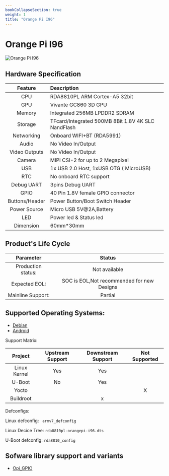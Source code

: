 ```yaml
---
bookCollapseSection: true
weight: 1
title: "Orange Pi I96"
---
```

<!-- Board Official Name -->
# Orange Pi I96

<!-- Image, prefer raw ones with no comments or marks -->

![Orange Pi I96](/images/opi-i96.png "Orange Pi I96")



<!-- Hardware description, taken from the OPI product page-->
## Hardware Specification
|Feature|Description|
|:--:|:-- |
|CPU | RDA8810PL ARM Cortex-A5 32bit |
|GPU | Vivante GC860 3D GPU|
|Memory| Integrated 256MB LPDDR2 SDRAM |
| Storage |TFcard/Integrated 500MB 8Bit 1.8V 4K SLC NandFlash|
|Networking | Onboard WIFI+BT (RDA5991)|
|Audio | No Video In/Output|
|Video Outputs | No Video In/Output |
|Camera | MIPI CSI-2 for up to 2 Megapixel |
|USB | 1x USB 2.0 Host, 1xUSB OTG ( MicroUSB)|
|RTC | No onboard RTC support |
|Debug UART | 3pins Debug UART |
|GPIO | 40 Pin 1.8V female GPIO connector |
|Buttons/Header | Power Button/Boot Switch Header|
|Power Source | Micro USB 5V@2A,Battery|
|LED | Power led & Status led|
|Dimension| 60mm*30mm |


<!--  OEM data (must be coordinated/configrmed with Orange Pi)-->
## Product's Life Cycle

| Parameter | Status  |
|:--:|:--:|
| Production status: | Not available|
| Expected EOL: | SOC is EOL,Not recommended for new Designs|
| Mainline Support:| Partial |

<!-- OS Support with links to the download page if possible -->
## Supported Operating Systems: 

- [Debian](#)
- [Android](#)


Support Matrix: 

| Project |  Upstream Support | Downstream Support | Not Supported | 
|:--:|:--:|:--:|:--:|
| Linux Kernel | Yes | Yes | | 
|U-Boot| No | Yes||
| Yocto| | | X |
|Buildroot| | x ||

Defconfigs: 
    
Linux defconfig:  ``` armv7_defconfig```

Linux Decice Tree: ``` rda8810pl-orangepi-i96.dts ```

U-Boot defconfig: ``` rda8810_config ```


<!-- Specific Library support (always with the link to the lib code) -->
## Sofware library support and variants
- [Opi_GPIO](https://github.com/user_/lib_)